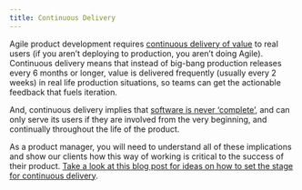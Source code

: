 ```yaml
---
title: Continuous Delivery
---
```

Agile product development requires <a href="https://continuousdelivery.com/" target="_blank">continuous delivery of value</a> to real users (if you aren’t deploying to production, you aren’t doing Agile). Continuous delivery means that instead of big-bang production releases every 6 months or longer, value is delivered frequently (usually every 2 weeks) in real life production situations, so teams can get the actionable feedback that fuels iteration.

And, continuous delivery implies that <a href="https://18f.gsa.gov/2016/02/23/software-maintenance-is-an-anti-pattern/" target="_blank">software is never ‘complete’</a>, and can only serve its users if they are involved from the very beginning, and continually throughout the life of the product. 

As a product manager, you will need to understand all of these implications and show our clients how this way of working is critical to the success of their product. <a href="https://18f.gsa.gov/2018/01/25/getting-devops-buy-in/" target="_blank">Take a look at this blog post for ideas on how to set the stage for continuous delivery</a>.


